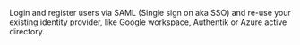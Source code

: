 Login and register users via SAML (Single sign on aka SSO) and re-use your existing identity provider, like Google workspace, Authentik or Azure active directory.
